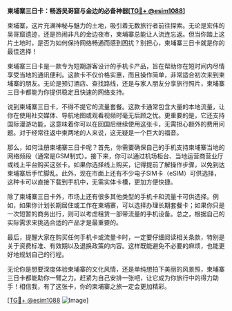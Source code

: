 **柬埔寨三日卡：畅游吴哥窟与金边的必备神器[[TG💪+ @esim1088](https://t.me/s/esim1088)]**

柬埔寨，这片充满神秘与魅力的土地，吸引着无数旅行者前往探索。无论是宏伟的吴哥窟遗迹，还是热闹非凡的金边夜市，柬埔寨总能让人流连忘返。但当你踏上这片土地时，是否为如何保持网络畅通而感到困扰？别担心，柬埔寨三日卡就是你的最佳选择！

柬埔寨三日卡是一款专为短期游客设计的手机卡产品，旨在帮助你在短时间内尽情享受当地的通讯便利。这款卡不仅价格实惠，而且操作简单，非常适合初次来到柬埔寨的朋友。无论是预订酒店、查找路线，还是与家人朋友分享旅行照片，柬埔寨三日卡都能为你提供稳定且快速的网络支持。

说到柬埔寨三日卡，不得不提它的流量套餐。这款卡通常包含大量的本地流量，让你在使用社交媒体、导航地图或观看视频时毫无后顾之忧。更重要的是，它还支持国际漫游功能，这意味着你可以在回国后继续使用这张卡，无需担心额外的费用问题。对于经常往返中柬两地的人来说，这无疑是一个巨大的福音。

那么，如何注册柬埔寨三日卡呢？首先，你需要确保自己的手机支持柬埔寨当地的网络频段（通常是GSM制式）。接下来，你可以通过机场柜台、当地运营商营业厅或线上平台购买这张卡。如果你选择线上购买，记得提前了解操作步骤，以免到达柬埔寨后手忙脚乱。此外，现在市面上还有不少电子SIM卡（eSIM）可供选择，这种卡可以直接下载到手机中，无需实体卡槽，更加方便快捷。

除了柬埔寨三日卡外，市场上还有很多其他类型的手机卡和流量卡可供选择。例如，如果你计划长期居住或工作在柬埔寨，可以选择办理长期套餐卡；如果你只是一次短暂的商务出行，则可以考虑租赁一部带流量的手机设备。总之，根据自己的实际需求来挑选合适的产品才是最重要的。

最后，提醒大家在购买任何手机卡或流量卡时，一定要仔细阅读相关条款，特别是关于资费标准、有效期以及退换政策的内容。这样既能避免不必要的麻烦，也能更好地规划自己的行程。

无论你是想要深度体验柬埔寨的文化风情，还是单纯想拍下美丽的风景照，柬埔寨三日卡都能助你一臂之力。赶紧为自己安排一张吧，让它成为你旅行中的得力助手！相信我，有了这张卡，你的柬埔寨之旅一定会更加精彩。

[[TG💪+ @esim1088](https://t.me/s/esim1088) ![Image](https://i.postimg.cc/4NQfJmqS/Snipaste-2025-05-13-00-14-12.png)]